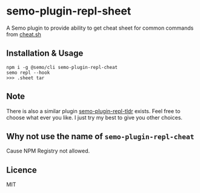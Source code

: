 # semo-plugin-repl-sheet

A Semo plugin to provide ability to get cheat sheet for common commands from [cheat.sh](cheat.sh)

## Installation & Usage

```
npm i -g @semo/cli semo-plugin-repl-cheat
semo repl --hook
>>> .sheet tar
```

## Note

There is also a similar plugin [semo-plugin-repl-tldr](https://github.com/semojs/semo-plugin-repl-tldr) exists. Feel free to choose what ever you like. I just try my best to  give you other choices.

## Why not use the name of `semo-plugin-repl-cheat`

Cause NPM Registry not allowed.

## Licence

MIT
